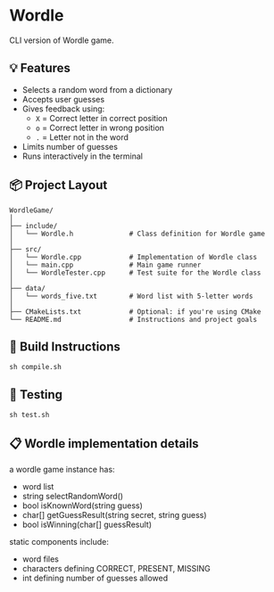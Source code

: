 # Wordle
CLI version of Wordle game.

## 💡 Features

- Selects a random word from a dictionary
- Accepts user guesses
- Gives feedback using:
  - `X` = Correct letter in correct position
  - `o` = Correct letter in wrong position
  - `.` = Letter not in the word
- Limits number of guesses
- Runs interactively in the terminal


## 📦 Project Layout
```
WordleGame/
│
├── include/
│   └── Wordle.h              # Class definition for Wordle game
│
├── src/
│   └── Wordle.cpp            # Implementation of Wordle class
│   └── main.cpp              # Main game runner
│   └── WordleTester.cpp      # Test suite for the Wordle class
│
├── data/
│   └── words_five.txt        # Word list with 5-letter words
│
├── CMakeLists.txt            # Optional: if you're using CMake
└── README.md                 # Instructions and project goals
```


## 🚀 Build Instructions
```
sh compile.sh
```


## 🧪 Testing
```
sh test.sh
```


## 📋 Wordle implementation details
a wordle game instance has:
- word list
- string selectRandomWord()
- bool  isKnownWord(string guess) 
- char[] getGuessResult(string secret, string guess)
- bool isWinning(char[] guessResult)

static components include:
- word files
- characters defining CORRECT, PRESENT, MISSING
- int defining number of guesses allowed





